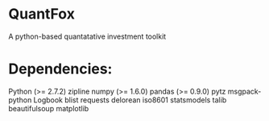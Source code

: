 QuantFox
========

A python-based quantatative investment toolkit


Dependencies:
=============

Python (>= 2.7.2)
zipline
numpy (>= 1.6.0)
pandas (>= 0.9.0)
pytz
msgpack-python
Logbook
blist
requests
delorean
iso8601
statsmodels
talib
beautifulsoup
matplotlib

